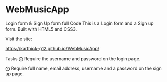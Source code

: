 # WebMusicApp

Login form & Sign Up form full Code
This is a Login form and a Sign up form.
Built with HTML5 and CSS3.

Visit the site:

 https://karthick-g12.github.io/WebMusicApp/

Tasks
⨀ Require the username and password on the login page.

⨀ Require full name, email address, username and a password on the sign up page.
